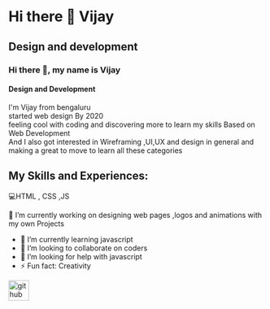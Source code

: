 # Hi there 👋 Vijay
## Design and development




### Hi there 👋, my name is Vijay
#### Design and Development
I'm Vijay from bengaluru <br>
started web design By 2020 <br>
feeling cool with coding and discovering more to learn my skills Based on Web Development <br>
And I also got interested in Wireframing ,UI,UX and design in general and making a great to move to learn all these categories

## My Skills and Experiences:
💻HTML , CSS ,JS





 🔭 I’m currently working on  designing web pages ,logos and animations with my own Projects 
- 🌱 I’m currently learning javascript 
- 👯 I’m looking to collaborate on coders 
- 🤔 I’m looking for help with javascript 
- ⚡ Fun fact:  Creativity 


[<img src='https://cdn.jsdelivr.net/npm/simple-icons@3.0.1/icons/github.svg' alt='github' height='40'>](https://github.com/vijaysty19)  




